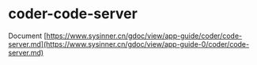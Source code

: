 # coder-code-server


Document [https://www.sysinner.cn/gdoc/view/app-guide/coder/code-server.md](https://www.sysinner.cn/gdoc/view/app-guide-0/coder/code-server.md)

